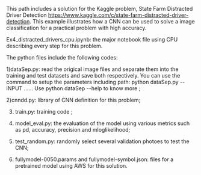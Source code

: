 

This path includes a solution for the Kaggle problem, State Farm Distracted Driver Detection https://www.kaggle.com/c/state-farm-distracted-driver-detection. This example illustrates how a CNN can be used to solve a image classification for a practical problem with high accuracy. 


Ex4_distracted_drivers_cpu.ipynb: the major notebook file using CPU describing every step for this problem. 

The python files include the following codes: 

1)dataSep.py: read the origical image files and separate them into the training and test datasets and save both respectively. You can use the command to setup the parameters including path: python  dataSep.py --INPUT ......
Use python dataSep --help to know more ; 

2)cnndd.py: library of CNN definition for this problem;

3) train.py: training code ; 

4) model_eval.py: the evaluation of the model using various metrics such as pd, accuracy, precision and mloglikelihood;

5) test_random.py: randomly select several validation photoes to test the CNN; 

6) fullymodel-0050.params and fullymodel-symbol.json: files for a pretrained model using AWS for this solution. 
